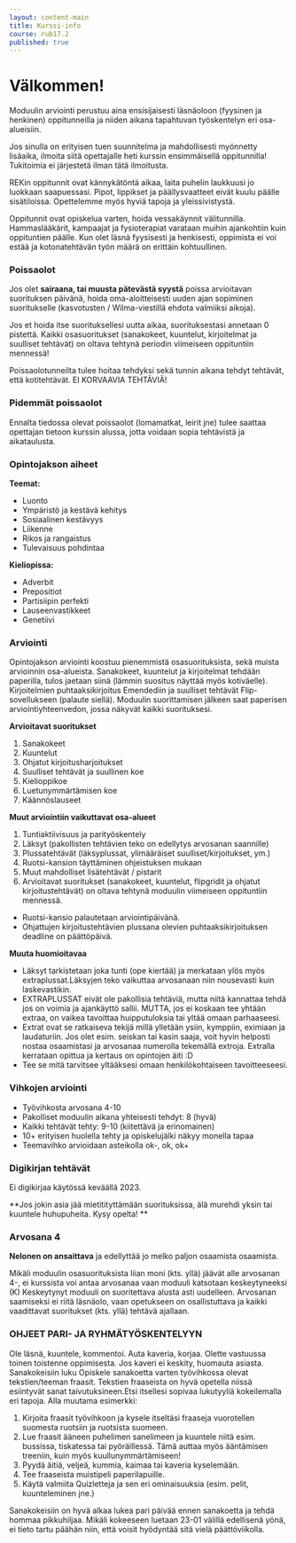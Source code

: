 ```yaml
---
layout: content-main
title: Kurssi-info
course: rub17.2
published: true
---
```

# Välkommen!

Moduulin arviointi perustuu aina ensisijaisesti läsnäoloon (fyysinen ja henkinen) oppitunneilla ja niiden aikana tapahtuvan työskentelyn eri osa-alueisiin.

Jos sinulla on erityisen tuen suunnitelma ja mahdollisesti myönnetty lisäaika, ilmoita siitä opettajalle heti kurssin ensimmäisellä oppitunnilla! Tukitoimia ei järjestetä ilman tätä ilmoitusta.

REKin oppitunnit ovat kännykätöntä aikaa, laita puhelin laukkuusi jo luokkaan saapuessasi. Pipot, lippikset ja päällysvaatteet eivät kuulu päälle sisätiloissa. Opettelemme myös hyviä tapoja ja yleissivistystä.

Oppitunnit ovat opiskelua varten, hoida vessakäynnit välitunnilla. Hammaslääkärit, kampaajat ja fysioterapiat varataan muihin ajankohtiin kuin oppituntien päälle. Kun olet läsnä fyysisesti ja henkisesti, oppimista ei voi estää ja kotonatehtävän työn määrä on erittäin kohtuullinen.

### Poissaolot

Jos olet **sairaana, tai muusta pätevästä syystä** poissa arvioitavan suorituksen päivänä, hoida oma-aloitteisesti uuden ajan sopiminen suoritukselle (kasvotusten / Wilma-viestillä ehdota valmiiksi aikoja).

Jos et hoida itse suorituksellesi uutta aikaa, suorituksestasi annetaan 0 pistettä. Kaikki osasuoritukset (sanakokeet, kuuntelut, kirjoitelmat ja suulliset tehtävät) on oltava tehtynä periodin viimeiseen oppituntiin mennessä!

Poissaolotunneilta tulee hoitaa tehdyksi sekä tunnin aikana tehdyt tehtävät, että kotitehtävät. EI KORVAAVIA TEHTÄVIÄ!​

### Pidemmät poissaolot

Ennalta tiedossa olevat poissaolot (lomamatkat, leirit jne) tulee saattaa opettajan tietoon kurssin alussa, jotta voidaan sopia tehtävistä ja aikataulusta.

### Opintojakson aiheet

**Teemat:**

- Luonto
- Ympäristö ja kestävä kehitys
- Sosiaalinen kestävyys
- Liikenne
- Rikos ja rangaistus
- Tulevaisuus pohdintaa

**Kieliopissa:**

- Adverbit
- Prepositiot
- Partisiipin perfekti
- Lauseenvastikkeet
- Genetiivi

### Arviointi

Opintojakson arviointi koostuu pienemmistä osasuorituksista, sekä muista arvioinnin osa-alueista. Sanakokeet, kuuntelut ja kirjoitelmat tehdään paperilla, tulos jaetaan siinä (lämmin suositus näyttää myös kotiväelle). Kirjoitelmien puhtaaksikirjoitus Emendediin ja suulliset tehtävät Flip-sovellukseen (palaute siellä). Moduulin suorittamisen jälkeen saat paperisen arviointiyhteenvedon, jossa näkyvät kaikki suorituksesi.

**Arvioitavat suoritukset**

1. Sanakokeet
1. Kuuntelut
1. Ohjatut kirjoitusharjoitukset
1. Suulliset tehtävät ja suullinen koe
1. Kielioppikoe
1. Luetunymmärtämisen koe
1. Käännöslauseet

**Muut arviointiin vaikuttavat osa-alueet**

1. Tuntiaktiivisuus ja parityöskentely
1. Läksyt (pakollisten tehtävien teko on edellytys arvosanan saannille)
1. Plussatehtävät (läksyplussat, ylimääräiset suulliset/kirjoitukset, ym.)
1. Ruotsi-kansion täyttäminen ohjeistuksen mukaan
1. Muut mahdolliset lisätehtävät / pistarit
1. Arvioitavat suoritukset (sanakokeet, kuuntelut, flipgridit ja ohjatut kirjoitustehtävät) on oltava tehtynä moduulin viimeiseen oppituntiin mennessä.

* Ruotsi-kansio palautetaan arviointipäivänä.
* Ohjattujen kirjoitustehtävien plussana olevien puhtaaksikirjoituksen deadline on päättöpäivä.

**Muuta huomioitavaa**

* Läksyt tarkistetaan joka tunti (ope kiertää) ja merkataan ylös myös extraplussat.Läksyjen teko vaikuttaa arvosanaan niin nousevasti kuin laskevastikin.
* EXTRAPLUSSAT eivät ole pakollisia tehtäviä, mutta niitä kannattaa tehdä jos on voimia ja ajankäyttö sallii. MUTTA, jos ei koskaan tee yhtään extraa, on vaikea tavoittaa huipputuloksia tai yltää omaan parhaaseesi.
* Extrat ovat se ratkaiseva tekijä millä ylletään ysiin, kymppiin, eximiaan ja laudaturiin. Jos olet esim. seiskan tai kasin saaja, voit hyvin helposti nostaa osaamistasi ja arvosanaa numerolla tekemällä extroja. Extralla kerrataan opittua ja kertaus on opintojen äiti :D
* Tee se mitä tarvitsee yltääksesi omaan henkilökohtaiseen tavoitteeseesi.

### Vihkojen arviointi

* Työvihkosta arvosana 4-10
* Pakolliset moduulin aikana yhteisesti tehdyt: 8 (hyvä)
* Kaikki tehtävät tehty: 9-10 (kiitettävä ja erinomainen)
* 10+ erityisen huolella tehty ja opiskelujälki näkyy monella tapaa
* Teemavihko arvioidaan asteikolla ok-, ok, ok+

### Digikirjan tehtävät

Ei digikirjaa käytössä keväällä 2023.


**Jos jokin asia jää mietitityttämään suorituksissa, älä murehdi yksin tai kuuntele huhupuheita. Kysy opelta! **

### Arvosana 4

**Nelonen on ansaittava** ja edellyttää jo melko paljon osaamista osaamista.

Mikäli moduulin osasuorituksista liian moni (kts. yllä) jäävät alle arvosanan 4-, ei kurssista voi antaa arvosanaa vaan moduuli katsotaan keskeytyneeksi (K)
Keskeytynyt moduuli on suoritettava alusta asti uudelleen.
Arvosanan saamiseksi ei riitä läsnäolo, vaan opetukseen on osallistuttava ja kaikki vaadittavat suoritukset (kts. yllä) tehtävä ajallaan.

### OHJEET PARI- JA RYHMÄTYÖSKENTELYYN

Ole läsnä, kuuntele, kommentoi.
Auta kaveria, korjaa.
Olette vastuussa toinen toistenne oppimisesta.
Jos kaveri ei keskity, huomauta asiasta.
Sanakokeisiin luku
Opiskele sanakoetta varten työvihkossa olevat tekstien/teeman fraasit. Tekstien fraaseista on hyvä opetella niissä esiintyvät sanat taivutuksineen.​Etsi itsellesi sopivaa lukutyyliä kokeilemalla eri tapoja. Alla muutama esimerkki:​

1. Kirjoita fraasit työvihkoon ja kysele itseltäsi fraaseja vuorotellen suomesta ruotsiin ja ruotsista suomeen.
1. Lue fraasit ääneen puhelimen sanelimeen ja kuuntele niitä esim. bussissa, tiskatessa tai pyöräillessä. Tämä auttaa myös ääntämisen treeniin, kuin myös kuullunymmärtämiseen!
1. Pyydä äitiä, veljeä, kummia, kaimaa tai kaveria kyselemään.
1. Tee fraaseista muistipeli paperilapuille.
1. Käytä valmiita Quizletteja ja sen eri ominaisuuksia (esim. pelit, kuunteleminen jne.)

Sanakokeisiin on hyvä alkaa lukea pari päivää ennen sanakoetta ja tehdä hommaa pikkuhiljaa. Mikäli kokeeseen luetaan 23-01 välillä edellisenä yönä, ei tieto tartu päähän niin, että voisit hyödyntää sitä vielä päättöviikolla.
